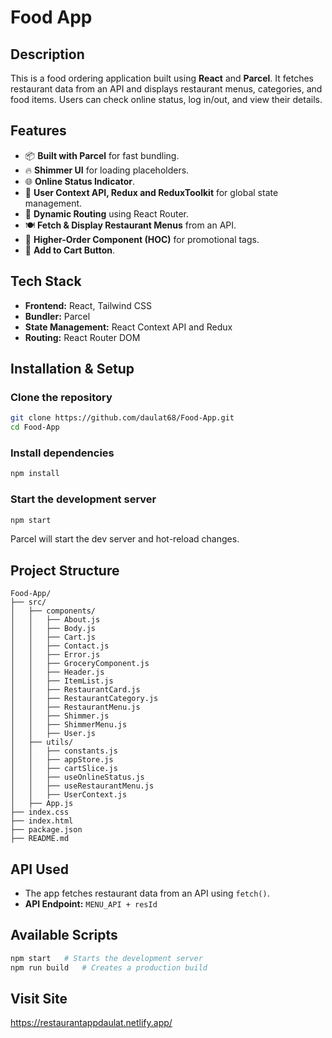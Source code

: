 # Food App

## Description
This is a food ordering application built using **React** and **Parcel**. It fetches restaurant data from an API and displays restaurant menus, categories, and food items. Users can check online status, log in/out, and view their details.

## Features
- 📦 **Built with Parcel** for fast bundling.
- 🔥 **Shimmer UI** for loading placeholders.
- 🌐 **Online Status Indicator**.
- 👤 **User Context API, Redux and ReduxToolkit** for global state management.
- 📍 **Dynamic Routing** using React Router.
- 🍽️ **Fetch & Display Restaurant Menus** from an API.
- 📌 **Higher-Order Component (HOC)** for promotional tags.
- 🛒 **Add to Cart Button**.

## Tech Stack
- **Frontend:** React, Tailwind CSS
- **Bundler:** Parcel
- **State Management:** React Context API and Redux
- **Routing:** React Router DOM

## Installation & Setup
### Clone the repository
```sh
git clone https://github.com/daulat68/Food-App.git
cd Food-App
```

### Install dependencies
```sh
npm install
```

### Start the development server
```sh
npm start
```
Parcel will start the dev server and hot-reload changes.

## Project Structure
```
Food-App/
├── src/
│   ├── components/
│   │   ├── About.js
│   │   ├── Body.js
│   │   ├── Cart.js
│   │   ├── Contact.js
│   │   ├── Error.js
│   │   ├── GroceryComponent.js
│   │   ├── Header.js
│   │   ├── ItemList.js
│   │   ├── RestaurantCard.js
│   │   ├── RestaurantCategory.js
│   │   ├── RestaurantMenu.js
│   │   ├── Shimmer.js
│   │   ├── ShimmerMenu.js
│   │   ├── User.js
│   ├── utils/
│   │   ├── constants.js
│   │   ├── appStore.js
│   │   ├── cartSlice.js
│   │   ├── useOnlineStatus.js
│   │   ├── useRestaurantMenu.js
│   │   ├── UserContext.js
│   ├── App.js
├── index.css
├── index.html
├── package.json
├── README.md
```

## API Used
- The app fetches restaurant data from an API using `fetch()`.
- **API Endpoint:** `MENU_API + resId`

## Available Scripts
```sh
npm start   # Starts the development server
npm run build   # Creates a production build
```

## Visit Site
https://restaurantappdaulat.netlify.app/